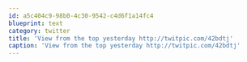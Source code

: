 ```yaml
---
id: a5c404c9-98b0-4c30-9542-c4d6f1a14fc4
blueprint: text
category: twitter
title: 'View from the top yesterday http://twitpic.com/42bdtj'
caption: 'View from the top yesterday http://twitpic.com/42bdtj'
---
```

